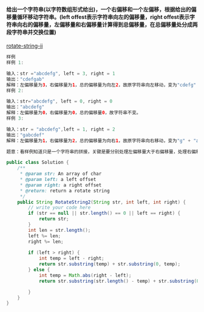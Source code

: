 #### 给出一个字符串(以字符数组形式给出)，一个右偏移和一个左偏移，根据给出的偏移量循环移动字符串。(left offest表示字符串向左的偏移量，right offest表示字符串向右的偏移量，左偏移量和右偏移量计算得到总偏移量，在总偏移量处分成两段字符串并交换位置)





[rotate-string-ii](https://www.lintcode.com/problem/rotate-string-ii/description)

```java
样例
样例 1:

输入：str ="abcdefg", left = 3, right = 1
输出："cdefgab"
解释：左偏移量为3，右偏移量为1，总的偏移量为向左2，故原字符串向左移动，变为"cdefg" + "ab"。
样例 2:

输入：str="abcdefg", left = 0, right = 0
输出："abcdefg" 
解释：左偏移量为0，右偏移量为0，总的偏移量0，故字符串不变。
样例 3:

输入：str = "abcdefg",left = 1, right = 2
输出："gabcdef"
解释：左偏移量为1，右偏移量为2，总的偏移量为向右1，故原字符串向右移动，变为"g" + "abcdef"。

题意：看样例知道只是一个字符串的拼接，关键是要分别处理左偏移量大于右偏移量，处理右偏移量大于左偏移量的情况，如果偏移量相等直接返回，值得注意的是偏移量需要对字符串长度取模


```

```java
public class Solution {
    /**
     * @param str: An array of char
     * @param left: a left offset
     * @param right: a right offset
     * @return: return a rotate string
     */
    public String RotateString2(String str, int left, int right) {
        // write your code here
        if (str == null || str.length() == 0 || left == right) {
            return str;
        }
        int len = str.length();
        left %= len;
        right %= len;
       
        if (left > right) {
            int temp = left - right;
            return str.substring(temp) + str.substring(0, temp);
        } else {
            int temp = Math.abs(right - left);
            return str.substring(str.length() - temp) + str.substring(0, str.length() - temp);

        }
    }
}
```

